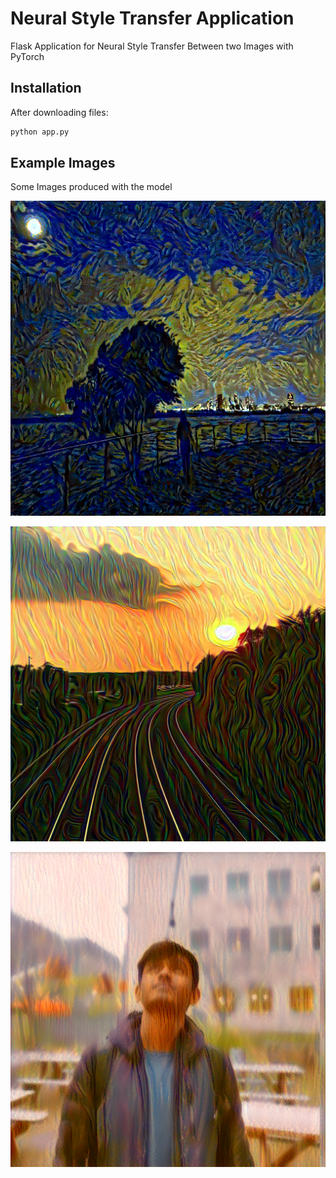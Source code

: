 # Neural Style Transfer Application

Flask Application for Neural Style Transfer Between two Images with PyTorch

## Installation

After downloading files:

```bash
python app.py
```

## Example Images

Some Images produced with the model

![produced image 3](https://github.com/UdbhavPrasad072300/Neural-Style-Transfer-App/blob/main/notebook/output/generate3.png)

![produced image 2](https://github.com/UdbhavPrasad072300/Neural-Style-Transfer-App/blob/main/notebook/output/generate2.png)

![produced image 1](https://github.com/UdbhavPrasad072300/Neural-Style-Transfer-App/blob/main/notebook/output/generate1.png)
